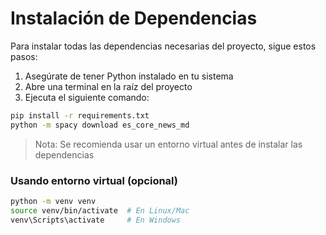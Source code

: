 # Instalación de Dependencias

Para instalar todas las dependencias necesarias del proyecto, sigue estos pasos:

1. Asegúrate de tener Python instalado en tu sistema
2. Abre una terminal en la raíz del proyecto
3. Ejecuta el siguiente comando:

```bash
pip install -r requirements.txt
python -m spacy download es_core_news_md
```

> Nota: Se recomienda usar un entorno virtual antes de instalar las dependencias

### Usando entorno virtual (opcional)
```bash
python -m venv venv
source venv/bin/activate  # En Linux/Mac
venv\Scripts\activate     # En Windows
```